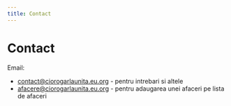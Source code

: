 ```yaml
---
title: Contact
---
```


# Contact

Email:

* [contact@ciorogarlaunita.eu.org](mailto:contact@ciorogarlaunita.eu.org) - pentru intrebari si altele
* [afacere@ciorogarlaunita.eu.org](mailto:afacere@ciorogarlaunita.eu.org) - pentru adaugarea unei afaceri pe lista de afaceri
